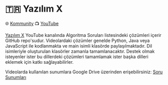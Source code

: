 # :tr: Yazılım X

:globe_with_meridians: [Kommunity](https://kommunity.com/yazilimx) :tv: [YouTube](https://www.youtube.com/channel/UCnhVJoxA9HmXueWGUapIhXg)

[Yazılım X]((https://www.youtube.com/channel/UCnhVJoxA9HmXueWGUapIhXg)) YouTube kanalında Algoritma Soruları listesindeki çözümleri içerir GitHub repo'sudur. Videolardaki çözümler genelde Python, Java veya JavaScript ile kodlanmakta ve main isimli klasörde paylaşılmaktadır. Dil isimleriyle oluşturulan klasörler zamanla tamamlanacaktır. Destek olmak isteyenler ister bu dillerdeki çözümleri tamamlamak ister başka dilleri eklemek için katkı sağlayabilirler.

Videolarda kullanılan sunumlara Google Drive üzerinden erişebilirsiniz: [Soru Sunumları](https://drive.google.com/drive/folders/1e1aHq6XVlkxjyQIwAFqktxbUrzPXPBYY?usp=sharing)
